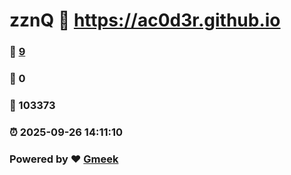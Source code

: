 # zznQ :link: https://ac0d3r.github.io 
### :page_facing_up: [9](https://ac0d3r.github.io/tag.html) 
### :speech_balloon: 0 
### :hibiscus: 103373 
### :alarm_clock: 2025-09-26 14:11:10 
### Powered by :heart: [Gmeek](https://github.com/Meekdai/Gmeek)
